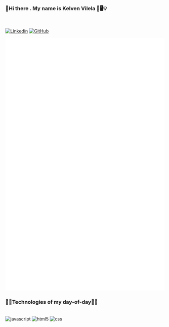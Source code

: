 ### 🚀Hi there . My name is Kelven Vilela 👋🖥️💡
<div></br>

[![Linkedin](https://img.shields.io/badge/LinkedIn-0077B5?style=for-the-badge&logo=linkedin&logoColor=white)](https://www.linkedin.com/in/kelven21/)
[![GitHub](https://img.shields.io/badge/GitHub-100000?style=for-the-badge&logo=github&logoColor=white)](https://github.com/KelvenVS/)

![Metrics](/github-metrics.svg)

### 🚀🚀Technologies of my day-of-day🚀🚀

<div style="display: inline_block"></br>
    <img align="center" alt="javascript" src="https://img.shields.io/badge/JavaScript-323330?style=for-the-badge&logo=javascript&logoColor=F7DF1E"/>
    <img align="center" alt="html5" src="https://img.shields.io/badge/HTML5-E34F26?style=for-the-badge&logo=html5&logoColor=white"/>
    <img align="center" alt="css" src="https://img.shields.io/badge/CSS3-1572B6?style=for-the-badge&logo=css3&logoColor=white"/>
    </div>
</div>
